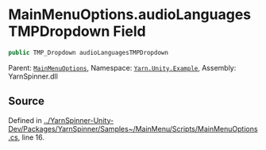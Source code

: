 # MainMenuOptions.audioLanguagesTMPDropdown Field


```csharp
public TMP_Dropdown audioLanguagesTMPDropdown
```



<div class="class-metadata">

Parent: [`MainMenuOptions`](/api/csharp/yarn.unity.example/mainmenuoptions.md), Namespace: [`Yarn.Unity.Example`](/api/csharp/yarn.unity.example/README.md), Assembly: YarnSpinner.dll
</div>

## Source
Defined in [../YarnSpinner-Unity-Dev/Packages/YarnSpinner/Samples~/MainMenu/Scripts/MainMenuOptions.cs](https://github.com/YarnSpinnerTool/YarnSpinner-Unity//blob/develop/Samples~/MainMenu/Scripts/MainMenuOptions.cs#L16), line 16.
